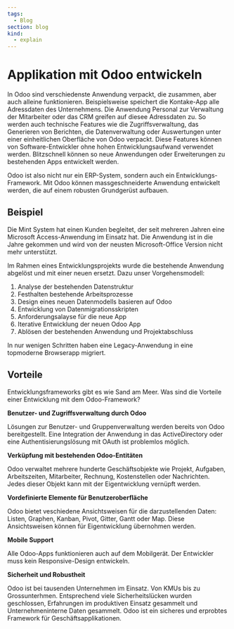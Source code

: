 ```yaml
---
tags:
  - Blog
section: blog
kind:
  - explain
---
```


# Applikation mit Odoo entwickeln

In Odoo sind verschiedenste Anwendung verpackt, die zusammen, aber auch alleine funktionieren. Beispielsweise speichert die Kontake-App alle Adressdaten des Unternehmens. Die Anwendung Personal zur Verwaltung der Mitarbeiter oder das CRM greifen auf diesee Adressdaten zu. So werden auch technische Features wie die Zugriffsverwaltung, das Generieren von Berichten, die Datenverwaltung oder Auswertungen unter einer einheitlichen Oberfläche von Odoo verpackt. Diese Features können von Software-Entwickler ohne hohen Entwicklungsaufwand verwendet werden. Blitzschnell können so neue Anwendungen oder Erweiterungen zu bestehenden Apps entwickelt werden.

Odoo ist also nicht nur ein ERP-System, sondern auch ein Entwicklungs-Framework. Mit Odoo können massgeschneiderte Anwendung entwickelt werden, die auf einem robusten Grundgerüst aufbauen.

## Beispiel

Die Mint System hat einen Kunden begleitet, der seit mehreren Jahren eine Microsoft Access-Anwendung im Einsatz hat. Die Anwendung ist in die Jahre gekommen und wird von der neusten Microsoft-Office Version nicht mehr unterstützt.

Im Rahmen eines Entwicklungsprojekts wurde die bestehende Anwendung abgelöst und mit einer neuen ersetzt. Dazu unser Vorgehensmodell:

1. Analyse der bestehenden Datenstruktur
2. Festhalten bestehende Arbeitsprozesse
3. Design eines neuen Datenmodells basieren auf Odoo
4. Entwicklung von Datenmigrationsskripten
5. Anforderungsalayse für die neue App
6. Iterative Entwicklung der neuen Odoo App
7. Ablösen der bestehenden Anwendung und Projektabschluss

In nur wenigen Schritten haben eine Legacy-Anwendung in eine topmoderne Browserapp migriert.

## Vorteile

Entwicklungsframeworks gibt es wie Sand am Meer. Was sind die Vorteile einer Entwicklung mit dem Odoo-Framework?

**Benutzer- und Zugriffsverwaltung durch Odoo**

Lösungen zur Benutzer- und Gruppenverwaltung werden bereits von Odoo bereitgestellt. Eine Integration der Anwendung in das ActiveDirectory oder eine Authentisierungslösung mit OAuth ist problemlos möglich.

**Verküpfung mit bestehenden Odoo-Entitäten**

Odoo verwaltet mehrere hunderte Geschäftsobjekte wie Projekt, Aufgaben, Arbeitszeiten, Mitarbeiter, Rechnung, Kostenstellen oder Nachrichten. Jedes dieser Objekt kann mit der Eigentwicklung vernüpft werden.

**Vordefinierte Elemente für Benutzeroberfläche**

Odoo bietet veschiedene Ansichtsweisen für die darzustellenden Daten: Listen, Graphen, Kanban, Pivot, Gitter, Gantt oder Map. Diese Ansichtsweisen können für Eigentwicklung übernohmen werden.

**Mobile Support**

Alle Odoo-Apps funktionieren auch auf dem Mobilgerät. Der Entwickler muss kein Responsive-Design entwickeln.

**Sicherheit und Robustheit**

Odoo ist bei tausenden Unternehmen im Einsatz. Von KMUs bis zu Grossunterhmen. Entsprechend viele Sicherheitslücken wurden geschlossen, Erfahrungen im produktiven Einsatz gesammelt und Unternehmeninterne Daten gesammelt. Odoo ist ein sicheres und erprobtes Framework für Geschäftsapplikationen.
